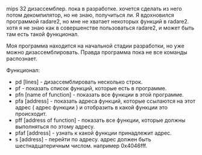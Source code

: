 mips 32 дизассемблер. пока в разработке. хочется сделать из него потом декомпилятор, но не знаю, получиться ли. Я вдохновился программой radare2, но мне не хватает некоторых функций в radare2. хотя я не знаю как в совершенстве пользоваться radare2, и может быть там есть такой функционал.

Моя программа находится на начальной стадии разработки, но уже можно дизассемблировать. Правда программа пока не все команды распознает.

Функционал:
* pd [lines] - дизассемблировать несколько строк. 
* pf - показать список функций, которые есть в программе.
* pfn [name of function] - показать все функции в этой программе.
* pfa [address] - показать адреса функций, которые ссылаются на этот адрес ( адрес функции ) и отобразить в какой функции это происходит.
* pff [address of function] - показать все функции, которые должны выполняться по этому адресу.
* pfaf [address] - узнать к какой функции принадлежит адрес.
* s [address] - перейти по адресу. адрес должен быть шестнадцатеричным числом. например 0x4046fff.
